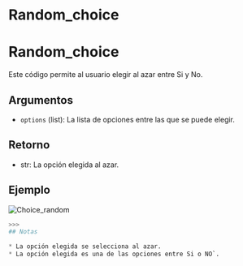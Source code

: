 # Random_choice



# Random_choice

Este código permite al usuario elegir al azar entre Si y No.

## Argumentos

* `options` (list): La lista de opciones entre las que se puede elegir.

## Retorno

* str: La opción elegida al azar.

## Ejemplo

![Choice_random](https://user-images.githubusercontent.com/55749965/234601581-9adf6902-d5f9-47c8-8f8b-799cf93fae02.gif)
```python
>>>
## Notas

* La opción elegida se selecciona al azar.
* La opción elegida es una de las opciones entre Si o NO`.


